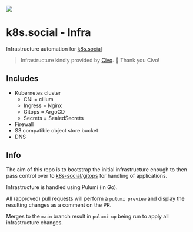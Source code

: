 ![](https://avatars.githubusercontent.com/k8s-social)

# k8s.social - Infra

Infrastructure automation for [k8s.social](https://k8s.social)

> Infrastructure kindly provided by [Civo](https://civo.com). 💙 Thank you Civo!

## Includes

- Kubernetes cluster
  - CNI = cilium
  - Ingress = Nginx
  - Gitops = ArgoCD
  - Secrets = SealedSecrets
- Firewall
- S3 compatible object store bucket
- DNS

## Info

The aim of this repo is to bootstrap the initial infrastructure enough to then pass control over to [k8s-social/gitops](https://github.com/k8s-social/gitops) for handling of applications.

Infrastructure is handled using Pulumi (in Go).

All (approved) pull requests will perform a `pulumi preview` and display the resulting changes as a comment on the PR.

Merges to the `main` branch result in `pulumi up` being run to apply all infrastructure changes.

